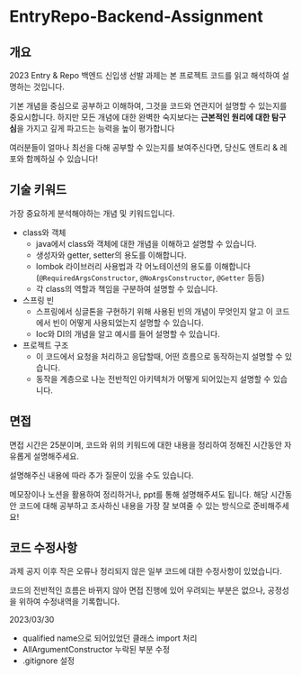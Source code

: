 # EntryRepo-Backend-Assignment

## 개요

2023 Entry & Repo 백엔드 신입생 선발 과제는 본 프로젝트 코드를 읽고 해석하여 설명하는 것입니다.

기본 개념을 중심으로 공부하고 이해하여, 그것을 코드와 연관지어 설명할 수 있는지를 중요시합니다. 하지만 모든 개념에 대한 완벽한 숙지보다는 **근본적인 원리에 대한 탐구심**을 가지고 깊게 파고드는 능력을 높이 평가합니다

여러분들이 얼마나 최선을 다해 공부할 수 있는지를 보여주신다면, 당신도 엔트리 & 레포와 함께하실 수 있습니다!

## 기술 키워드

가장 중요하게 분석해야하는 개념 및 키워드입니다.

- class와 객체
  - java에서 class와 객체에 대한 개념을 이해하고 설명할 수 있습니다.
  - 생성자와 getter, setter의 용도를 이해합니다.
  - lombok 라이브러리 사용법과 각 어노테이션의 용도를 이해합니다 (`@RequiredArgsConstructor`, `@NoArgsConstructor`, `@Getter` 등등)
  - 각 class의 역할과 책임을 구분하여 설명할 수 있습니다.
- 스프링 빈
  - 스프링에서 싱글톤을 구현하기 위해 사용된 빈의 개념이 무엇인지 알고 이 코드에서 빈이 어떻게 사용되었는지 설명할 수 있습니다.
  - Ioc와 DI의 개념을 알고 예시를 들어 설명할 수 있습니다.
- 프로젝트 구조
  - 이 코드에서 요청을 처리하고 응답할때, 어떤 흐름으로 동작하는지 설명할 수 있습니다. 
  - 동작을 계층으로 나눈 전반적인 아키텍처가 어떻게 되어있는지 설명할 수 있습니다.

## 면접

면접 시간은 25분이며, 코드와 위의 키워드에 대한 내용을 정리하여 정해진 시간동안 자유롭게 설명해주세요.

설명해주신 내용에 따라 추가 질문이 있을 수도 있습니다.

메모장이나 노션을 활용하여 정리하거나, ppt를 통해 설명해주셔도 됩니다. 해당 시간동안 코드에 대해 공부하고 조사하신 내용을 가장 잘 보여줄 수 있는 방식으로 준비해주세요!

## 코드 수정사항

과제 공지 이후 작은 오류나 정리되지 않은 일부 코드에 대한 수정사항이 있었습니다.

코드의 전반적인 흐름은 바뀌지 않아 면접 진행에 있어 우려되는 부분은 없으나, 공정성을 위하여 수정내역을 기록합니다.

2023/03/30
- qualified name으로 되어있었던 클래스 import 처리
- AllArgumentConstructor 누락된 부분 수정
- .gitignore 설정